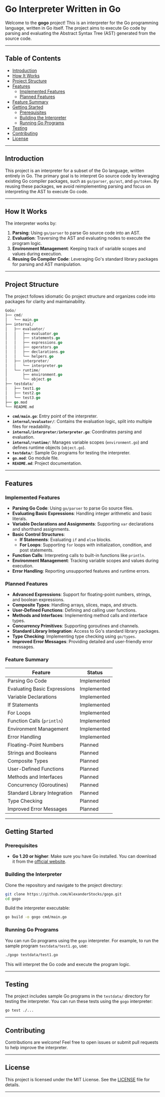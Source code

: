 # Go Interpreter Written in Go

Welcome to the **gogo** project! This is an interpreter for the Go programming language, written in Go itself. The project aims to execute Go code by parsing and evaluating the Abstract Syntax Tree (AST) generated from the source code.

---

## Table of Contents

- [Introduction](#introduction)
- [How It Works](#how-it-works)
- [Project Structure](#project-structure)
- [Features](#features)
  - [Implemented Features](#implemented-features)
  - [Planned Features](#planned-features)
- [Feature Summary](#feature-summary)
- [Getting Started](#getting-started)
  - [Prerequisites](#prerequisites)
  - [Building the Interpreter](#building-the-interpreter)
  - [Running Go Programs](#running-go-programs)
- [Testing](#testing)
- [Contributing](#contributing)
- [License](#license)

---

## Introduction

This project is an interpreter for a subset of the Go language, written entirely in Go. The primary goal is to interpret Go source code by leveraging existing Go compiler packages, such as `go/parser`, `go/ast`, and `go/token`. By reusing these packages, we avoid reimplementing parsing and focus on interpreting the AST to execute Go code.

---

## How It Works

The interpreter works by:

1. **Parsing**: Using `go/parser` to parse Go source code into an AST.
2. **Evaluation**: Traversing the AST and evaluating nodes to execute the program logic.
3. **Environment Management**: Keeping track of variable scopes and values during execution.
4. **Reusing Go Compiler Code**: Leveraging Go's standard library packages for parsing and AST manipulation.

---

## Project Structure

The project follows idiomatic Go project structure and organizes code into packages for clarity and maintainability.

```go
GoGo/
├── cmd/
│   └── main.go
├── internal/
│   ├── evaluator/
│   │   ├── evaluator.go
│   │   ├── statements.go
│   │   ├── expressions.go
│   │   ├── operators.go
│   │   ├── declarations.go
│   │   └── helpers.go
│   ├── interpreter/
│   │   └── interpreter.go
│   └── runtime/
│       ├── environment.go
│       └── object.go
├── testdata/
│   ├── test1.go
│   ├── test2.go
│   └── test3.go
├── go.mod
└── README.md
```

- **`cmd/main.go`**: Entry point of the interpreter.
- **`internal/evaluator/`**: Contains the evaluation logic, split into multiple files for readability.
- **`internal/interpreter/interpreter.go`**: Coordinates parsing and evaluation.
- **`internal/runtime/`**: Manages variable scopes (`environment.go`) and defines runtime objects (`object.go`).
- **`testdata/`**: Sample Go programs for testing the interpreter.
- **`go.mod`**: Go module file.
- **`README.md`**: Project documentation.

---

## Features

### Implemented Features

- **Parsing Go Code**: Using `go/parser` to parse Go source files.
- **Evaluating Basic Expressions**: Handling integer arithmetic and basic literals.
- **Variable Declarations and Assignments**: Supporting `var` declarations and shorthand assignments.
- **Basic Control Structures**:
  - **If Statements**: Evaluating `if` and `else` blocks.
  - **For Loops**: Supporting `for` loops with initialization, condition, and post statements.
- **Function Calls**: Interpreting calls to built-in functions like `println`.
- **Environment Management**: Tracking variable scopes and values during execution.
- **Error Handling**: Reporting unsupported features and runtime errors.

### Planned Features

- **Advanced Expressions**: Support for floating-point numbers, strings, and boolean expressions.
- **Composite Types**: Handling arrays, slices, maps, and structs.
- **User-Defined Functions**: Defining and calling user functions.
- **Methods and Interfaces**: Implementing method calls and interface types.
- **Concurrency Primitives**: Supporting goroutines and channels.
- **Standard Library Integration**: Access to Go's standard library packages.
- **Type Checking**: Implementing type checking using `go/types`.
- **Improved Error Messages**: Providing detailed and user-friendly error messages.

### Feature Summary

| Feature                         | Status        |
| ------------------------------- | ------------- |
| Parsing Go Code                 | Implemented   |
| Evaluating Basic Expressions    | Implemented   |
| Variable Declarations           | Implemented   |
| If Statements                   | Implemented   |
| For Loops                       | Implemented   |
| Function Calls (`println`)      | Implemented   |
| Environment Management          | Implemented   |
| Error Handling                  | Implemented   |
| Floating-Point Numbers          | Planned       |
| Strings and Booleans            | Planned       |
| Composite Types                 | Planned       |
| User-Defined Functions          | Planned       |
| Methods and Interfaces          | Planned       |
| Concurrency (Goroutines)        | Planned       |
| Standard Library Integration    | Planned       |
| Type Checking                   | Planned       |
| Improved Error Messages         | Planned       |

---

## Getting Started

### Prerequisites

- **Go 1.20 or higher**: Make sure you have Go installed. You can download it from the [official website](https://golang.org/dl/).

### Building the Interpreter

Clone the repository and navigate to the project directory:

```bash
git clone https://github.com/AlexanderStocks/gogo.git
cd gogo
```

Build the interpreter executable:

```bash
go build -o gogo cmd/main.go
```

### Running Go Programs

You can run Go programs using the `gogo` interpreter. For example, to run the sample program `testdata/test1.go`, use:

```bash
./gogo testdata/test1.go
```

This will interpret the Go code and execute the program logic.

---

## Testing

The project includes sample Go programs in the `testdata/` directory for testing the interpreter. You can run these tests using the `gogo` interpreter:

```bash
go test ./...
```

---

## Contributing

Contributions are welcome! Feel free to open issues or submit pull requests to help improve the interpreter.

---

## License

This project is licensed under the MIT License. See the [LICENSE](LICENSE) file for details.

---

